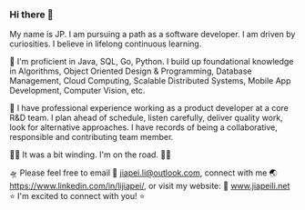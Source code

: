 ### Hi there 👋

My name is JP. I am pursuing a path as a software developer. I am driven by curiosities. I believe in lifelong continuous learning.

🧬 I'm proficient in Java, SQL, Go, Python. I build up foundational knowledge in Algorithms, Object Oriented Design & Programming, Database Management, Cloud Computing, Scalable Distributed Systems, Mobile App Development, Computer Vision, etc.

👔 I have professional experience working as a product developer at a core R&D team. I plan ahead of schedule, listen carefully, deliver quality work, look for alternative approaches. I have records of being a collaborative, responsible and contributing team member. 

🧗‍♂️ It was a bit winding. I'm on the road.  🚴‍♂️

🛸 Please feel free to email 📮 jiapei.li@outlook.com, connect with me 🌏 https://www.linkedin.com/in/lijiapei/, or visit my website: 🧿 www.jiapeili.net
⭐️ I'm excited to connect with you! ⭐️
